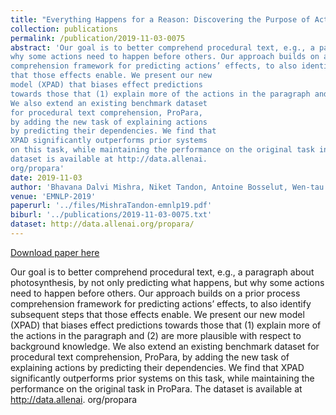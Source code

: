 ```yaml
---
title: "Everything Happens for a Reason: Discovering the Purpose of Actions in Procedural Text"
collection: publications
permalink: /publication/2019-11-03-0075
abstract: 'Our goal is to better comprehend procedural text, e.g., a paragraph about photosynthesis, by not only predicting what happens, but
why some actions need to happen before others. Our approach builds on a prior process
comprehension framework for predicting actions’ effects, to also identify subsequent steps
that those effects enable. We present our new
model (XPAD) that biases effect predictions
towards those that (1) explain more of the actions in the paragraph and (2) are more plausible with respect to background knowledge.
We also extend an existing benchmark dataset
for procedural text comprehension, ProPara,
by adding the new task of explaining actions
by predicting their dependencies. We find that
XPAD significantly outperforms prior systems
on this task, while maintaining the performance on the original task in ProPara. The
dataset is available at http://data.allenai.
org/propara'
date: 2019-11-03
author: 'Bhavana Dalvi Mishra, Niket Tandon, Antoine Bosselut, Wen-tau Yih, Peter Clark'
venue: 'EMNLP-2019'
paperurl: '../files/MishraTandon-emnlp19.pdf'
biburl: '../publications/2019-11-03-0075.txt'
dataset: http://data.allenai.org/propara/
---
```


<a href='../files/MishraTandon-emnlp19.pdf'>Download paper here</a>

Our goal is to better comprehend procedural text, e.g., a paragraph about photosynthesis, by not only predicting what happens, but
why some actions need to happen before others. Our approach builds on a prior process
comprehension framework for predicting actions’ effects, to also identify subsequent steps
that those effects enable. We present our new
model (XPAD) that biases effect predictions
towards those that (1) explain more of the actions in the paragraph and (2) are more plausible with respect to background knowledge.
We also extend an existing benchmark dataset
for procedural text comprehension, ProPara,
by adding the new task of explaining actions
by predicting their dependencies. We find that
XPAD significantly outperforms prior systems
on this task, while maintaining the performance on the original task in ProPara. The
dataset is available at http://data.allenai.
org/propara
